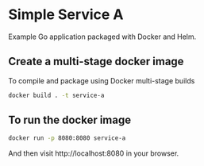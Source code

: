 # Simple Service A

Example Go application packaged with Docker and Helm.

## Create a multi-stage docker image

To compile and package using Docker multi-stage builds

```bash
docker build . -t service-a
```

## To run the docker image

```bash
docker run -p 8080:8080 service-a
```

And then visit http://localhost:8080 in your browser.
